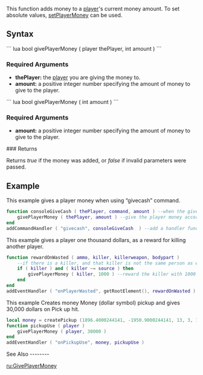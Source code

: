 This function adds money to a [player](/docs/player.md "wikilink")'s current money amount. To set absolute values, [setPlayerMoney](/docs/setplayermoney.md "wikilink") can be used.

Syntax
------

<section name="Server" class="server" show="true">
``` lua
bool givePlayerMoney ( player thePlayer, int amount )
```

### Required Arguments

-   **thePlayer:** the [player](/docs/player.md "wikilink") you are giving the money to.
-   **amount:** a positive integer number specifying the amount of money to give to the player.

</section>
<section name="Client" class="client" show="true">
``` lua
bool givePlayerMoney ( int amount )
```

### Required Arguments

-   **amount:** a positive integer number specifying the amount of money to give to the player.

</section>
### Returns

Returns *true* if the money was added, or *false* if invalid parameters were passed.

Example
-------

<section show="true" name="Example 1 - Client and Server" class="server">
This example gives a player money when using “givecash” command.

``` lua
function consoleGiveCash ( thePlayer, command, amount ) --when the givecash command is called
    givePlayerMoney ( thePlayer, amount ) --give the player money according to the amount
end
addCommandHandler ( "givecash", consoleGiveCash  ) --add a handler function for the command "givecash"
```

</section>
<section show="true" name="Example 2 - Server" class="server">
This example gives a player one thousand dollars, as a reward for killing another player.

``` lua
function rewardOnWasted ( ammo, killer, killerweapon, bodypart )
    --if there is a killer, and that killer is not the same person as whoever died
    if ( killer ) and ( killer ~= source ) then 
        givePlayerMoney ( killer, 1000 ) --reward the killer with 1000 cash.
    end
end
addEventHandler ( "onPlayerWasted", getRootElement(), rewardOnWasted ) --attach the rewardOnWasted function to the relevant event.
```

</section>
<section show="true" name="Example 3 - Server" class="server">
This example Creates money Money (dollar symbol) pickup and gives 30,000 dollars on Pick up hit.

``` lua
local money = createPickup (1896.4000244141, -1950.9000244141, 13, 3, 1274, 10000 )
function pickupUse ( player )
    givePlayerMoney ( player, 30000 )
end
addEventHandler ( "onPickupUse", money, pickupUse )
```

</section>
See Also
--------

[ru:GivePlayerMoney](/docs/ru:giveplayermoney.md "wikilink")
